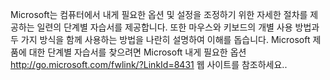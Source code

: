 <Token xmlns:xlink="http://www.w3.org/1999/xlink">Microsoft는 컴퓨터에서 내게 필요한 옵션 및 설정을 조정하기 위한 자세한 절차를 제공하는 일련의 단계별 자습서를 제공합니다. 또한 마우스와 키보드의 개별 사용 방법과 두 가지 방식을 함께 사용하는 방법을 나란히 설명하여 이해를 돕습니다. Microsoft 제품에 대한 단계별 자습서를 찾으려면  <externalLink xmlns="http://ddue.schemas.microsoft.com/authoring/2003/5"><linkText>Microsoft 내게 필요한 옵션</linkText><linkUri>http://go.microsoft.com/fwlink/?LinkId=8431 웹 사이트를 참조하세요.</linkUri></externalLink>.</Token>

<!--HONumber=May16_HO1-->


